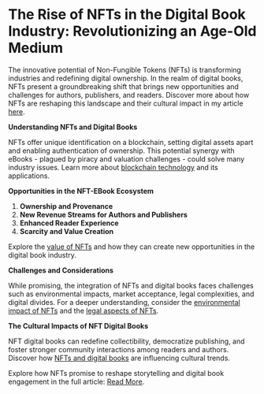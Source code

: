 # The Rise of NFTs in the Digital Book Industry: Revolutionizing an Age-Old Medium

The innovative potential of Non-Fungible Tokens (NFTs) is transforming industries and redefining digital ownership. In the realm of digital books, NFTs present a groundbreaking shift that brings new opportunities and challenges for authors, publishers, and readers. Discover more about how NFTs are reshaping this landscape and their cultural impact in my article [here](https://www.example.com).

**Understanding NFTs and Digital Books**

NFTs offer unique identification on a blockchain, setting digital assets apart and enabling authentication of ownership. This potential synergy with eBooks - plagued by piracy and valuation challenges - could solve many industry issues. Learn more about [blockchain technology](https://www.license-token.com/wiki/what-is-blockchain) and its applications.

**Opportunities in the NFT-EBook Ecosystem**

1. **Ownership and Provenance**
2. **New Revenue Streams for Authors and Publishers**
3. **Enhanced Reader Experience**
4. **Scarcity and Value Creation**

Explore the [value of NFTs](https://www.license-token.com/wiki/why-are-nf-ts-valuable) and how they can create new opportunities in the digital book industry.

**Challenges and Considerations**

While promising, the integration of NFTs and digital books faces challenges such as environmental impacts, market acceptance, legal complexities, and digital divides. For a deeper understanding, consider the [environmental impact of NFTs](https://www.license-token.com/wiki/nft-environmental-impact) and the [legal aspects of NFTs](https://www.license-token.com/wiki/legal-aspects-of-nf-ts).

**The Cultural Impacts of NFT Digital Books**

NFT digital books can redefine collectibility, democratize publishing, and foster stronger community interactions among readers and authors. Discover how [NFTs and digital books](https://www.license-token.com/wiki/nft-and-digital-books) are influencing cultural trends.

Explore how NFTs promise to reshape storytelling and digital book engagement in the full article: [Read More](https://www.example.com).